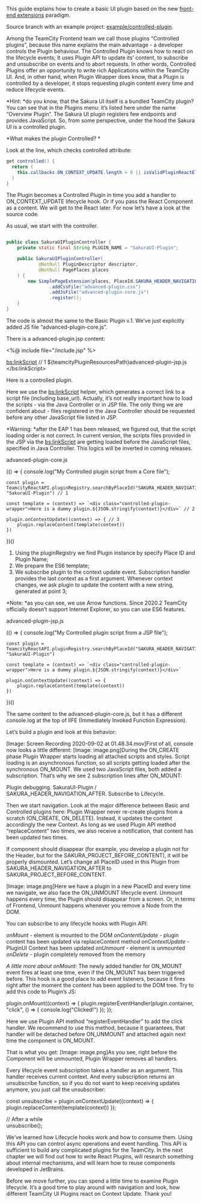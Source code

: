 [//]: # (title: Controlled UI Plugins)
[//]: # (auxiliary-id: Controlled+UI+Plugins.html)

This guide explains how to create a basic UI plugin based on the new [front-end extensions](front-end-extensions.md) paradigm.

Source branch with an example project: [example/controlled-plugin](https://github.com/JetBrains/teamcity-sakura-ui-plugins/tree/example/controlled-plugin).

Among the TeamCity Frontend team we call those plugins “Controlled plugins”, because this name explains the main advantage - a developer controls the Plugin behaviour. The Controlled Plugin knows how to react on the lifecycle events; It uses Plugin API to update its’ content, to subscribe and unsubscribe on events and to abort requests. In other words, Controlled Plugins offer an opportunity to write rich Applications within the TeamCity UI. And, in other hand, when Plugin Wrapper does know, that a Plugin is controlled by a developer, it stops requesting plugin content every time and reduce lifecycle events.

*Hint: *do you know, that the Sakura UI itself is a bundled TeamCity plugin? You can see that in the Plugins menu: it’s listed here under the name “Overview Plugin”. The Sakura UI plugin registers few endpoints and provides JavaScript. So, from some perspective, under the hood the Sakura UI is a controlled plugin. 

*What makes the plugin Controlled? *

Look at the line, which checks controlled attribute:

```java
get controlled() {
  return (
    this.callbacks.ON_CONTEXT_UPDATE.length > 0 || isValidPluginReactElementType(this?.content)
  )
}

```

The Plugin becomes a Controlled Plugin in time you add a handler to ON_CONTEXT_UPDATE lifecycle hook. Or if you pass the React Component as a content. We will get to the React later. For now let’s have a look at the source code.

As usual, we start with the controller.

```java

public class SakuraUIPluginController {
    private static final String PLUGIN_NAME = "SakuraUI-Plugin";

    public SakuraUIPluginController(
            @NotNull PluginDescriptor descriptor,
            @NotNull PagePlaces places
    ) {
        new SimplePageExtension(places, PlaceId.SAKURA_HEADER_NAVIGATION_AFTER, PLUGIN_NAME, descriptor.getPluginResourcesPath("advanced-plugin.jsp"))
                .addCssFile("advanced-plugin.css")
                .addJsFile("advanced-plugin-core.js")
                .register();
    }
}
```

The code is almost the same to the Basic Plugin v.1. We’ve just explicitly added JS file “advanced-plugin-core.js”. 

There is a advanced-plugin.jsp content:

<%@ include file="/include.jsp" %>

<bs:linkScript> // 1
  ${teamcityPluginResourcesPath}advanced-plugin-jsp.js
</bs:linkScript>

<div class="advanced-plugin-wrapper">Here is a controlled plugin.</div>

Here we use the <bs:linkScript> helper, which generates a correct link to a script file (including base_url). Actually, it’s not really important how to load the scripts - via the Java Controller or in JSP file. The only thing we are confident about - files registered in the Java Controller should be requested before any other JavaScript file listed in JSP. 

*Warning: *after the EAP 1 has been released, we figured out, that the script loading order is not correct. In current version, the scripts files provided in the JSP via the <bs:linkScript> are getting loaded before the JavaScript files, specified in Java Controller. This logics will be inverted in coming releases.

advanced-plugin-core.js

(() => {
    console.log("My Controlled plugin script from a Core file");

    const plugin = TeamcityReactAPI.pluginRegistry.searchByPlaceId("SAKURA_HEADER_NAVIGATION_AFTER", "SakuraUI-Plugin") // 1

    const template = (context) => `<div class="controlled-plugin-wrapper">Here is a dummy plugin.${JSON.stringify(context)}</div>` // 2

    plugin.onContextUpdate((context) => { // 3
        plugin.replaceContent(template(context))
    })
})()

1. Using the pluginRegistry we find Plugin instance by specify Place ID and Plugin Name;
2. We prepare the ES6 template;
3. We subscribe plugin to the context update event. Subscription handler provides the last context as a first argument. Whenever context changes, we ask plugin to update the content with a new string, generated at point 3;

*Note: *as you can see, we use Arrow functions. Since 2020.2 TeamCity officially doesn’t support Internet Explorer, so you can use ES6 features. 

advanced-plugin-jsp.js

(() => {
    console.log("My Controlled plugin script from a JSP file");

    const plugin = TeamcityReactAPI.pluginRegistry.searchByPlaceId("SAKURA_HEADER_NAVIGATION_AFTER", "SakuraUI-Plugin")

    const template = (context) => `<div class="controlled-plugin-wrapper">Here is a dummy plugin.${JSON.stringify(context)}</div>`

    plugin.onContextUpdate((context) => {
        plugin.replaceContent(template(context))
    })
})()

The same content to the advanced-plugin-core.js, but it has a different console.log at the top of IIFE (Immediately Invoked Function Expression).

Let’s build a plugin and look at this behavior:

[Image: Screen Recording 2020-09-02 at 01.48.34.mov]First of all, console now looks a little different:
[Image: image.png]During the ON_CREATE phase Plugin Wrapper starts loading all attached scripts and styles. Script loading is an asynchronous function, so all scripts getting loaded after the synchronous ON_MOUNT. We used two JavaScript files, both added a subscription. That’s why we see 2 subscription lines after ON_MOUNT:


Plugin debugging. SakuraUI-Plugin / SAKURA_HEADER_NAVIGATION_AFTER. Subscribe to Lifecycle.


Then we start navigation. Look at the major difference between Basic and Controlled plugins here: Plugin Wrapper never re-create plugins from a scratch (ON_CREATE, ON_DELETE). Instead, it updates the content accordingly the new Context. As long as we used Plugin API method “replaceContent” two times, we also receive a notification, that content has been updated two times. 

If component should disappear (for example, you develop a plugin not for the Header, but for the SAKURA_PROJECT_BEFORE_CONTENT), it will be properly dismounted. Let’s change all PlaceID used in this Plugin from SAKURA_HEADER_NAVIGATION_AFTER to SAKURA_PROJECT_BEFORE_CONTENT.

[Image: image.png]Here we have a plugin in a new PlaceID and every time we navigate, we also face the ON_UNMOUNT lifecycle event. Unmount happens every time, the Plugin should disappear from a screen. Or, in terms of Frontend, Unmount happens whenever you remove a Node from the DOM.

You can subscribe to any lifecycle hooks with Plugin API:

*onMount* - element is mounted to the DOM
*onContentUpdate* - plugin content has been updated via replaceContent method
*onContextUpdate* - PluginUI Context has been updated
*onUnmount* - element is unmounted
*onDelete* - plugin completely removed from the memory

*A little more about onMount:*
The newly added handler for ON_MOUNT event fires at least one time, even if the ON_MOUNT has been triggered before.
This hook is a good place to add event listeners, because it fires right after the moment the content has been applied to the DOM tree. Try to add this code to Plugin’s JS:

plugin.onMount((context) => {
   plugin.registerEventHandler(plugin.container, "click", () => {
      console.log("Clicked!")
   });
});

Here we use Plugin API method “registerEventHandler” to add the click handler. We recommend to use this method, because it guarantees, that handler will be detached before ON_UNMOUNT and attached again next time the component is ON_MOUNT.

That is what you get:
[Image: image.png]As you see, right before the Component will be unmounted, Plugin Wrapper removes all handlers.

Every lifecycle event subscription takes a handler as an argument. This handler receives current context. And every subscription returns an unsubscribe function, so if you do not want to keep receiving updates anymore, you just call the unsubscriber:

const unsubscribe = plugin.onContextUpdate((context) => {
    plugin.replaceContent(template(context))
});

// After a while    
unsubscribe();

We’ve learned how Lifecycle hooks work and how to consume them. Using this API you can control async operations and event handling. This API is sufficient to build any complicated plugins for the TeamCity. In the next chapter we will find out how to write React Plugins, will research something about internal mechanisms, and will learn how to reuse components developed in JetBrains.

Before we move further, you can spend a little time to examine Plugin lifecycle. It’s a good time to play around with navigation and look, how different TeamCity UI Plugins react on Context Update. Thank you!
